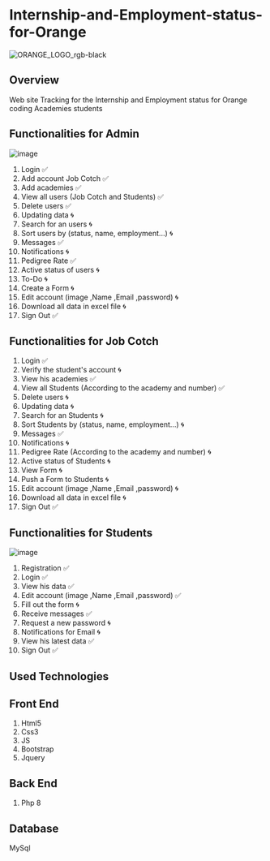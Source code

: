 # Internship-and-Employment-status-for-Orange

![ORANGE_LOGO_rgb-black](https://user-images.githubusercontent.com/108932239/196187209-75a937e1-9d77-43db-8f96-ba6adb93ddc0.jpg)

## Overview
Web site Tracking for the Internship and Employment status for Orange coding Academies students


## Functionalities for Admin
![image](https://user-images.githubusercontent.com/108932239/196357968-4102a178-8073-4c07-8924-76fe485f9301.png)

1. Login ✅
2. Add account Job Cotch ✅
3. Add academies ✅
4. View all users (Job Cotch and Students) ✅
5. Delete users ✅
6. Updating data 🌀
7. Search for an users 🌀
8. Sort users by (status, name, employment...) 🌀
9. Messages ✅
10. Notifications 🌀
11. Pedigree Rate ✅
12. Active status of users 🌀
13. To-Do 🌀
14. Create a Form 🌀
15. Edit account (image ,Name ,Email ,password) 🌀
16. Download all data in excel file 🌀 
17. Sign Out  ✅

## Functionalities for Job Cotch

1. Login ✅
2. Verify the student's account 🌀
3. View his academies ✅
4. View all Students (According to the academy and number) ✅
5. Delete users 🌀
6. Updating data 🌀
7. Search for an Students 🌀
8. Sort Students by (status, name, employment...) 🌀
9. Messages ✅
10. Notifications 🌀
11. Pedigree Rate (According to the academy and number) 🌀
12. Active status of Students 🌀
13. View Form 🌀
14. Push a Form to Students 🌀
15. Edit account (image ,Name ,Email ,password) 🌀
16. Download all data in excel file 🌀
17. Sign Out ✅

## Functionalities for Students
![image](https://user-images.githubusercontent.com/108932239/196359458-179708f8-676f-4f54-8a3d-a0985c567892.png)

1. Registration ✅
2. Login ✅
3. View his data ✅
4. Edit account (image ,Name ,Email ,password) ✅
5. Fill out the form 🌀
6. Receive messages ✅
7. Request a new password 🌀
8. Notifications for Email 🌀
9. View his latest data ✅
10. Sign Out ✅



## Used Technologies
## Front End 
1. Html5
2. Css3
3. JS
4. Bootstrap
5. Jquery
## Back End
1. Php 8
## Database 
MySql

